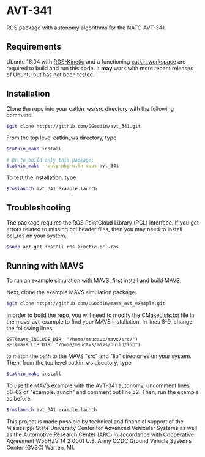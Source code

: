 # AVT-341
ROS package with autonomy algorithms for the NATO AVT-341.

## Requirements
Ubuntu 16.04 with [ROS-Kinetic](http://wiki.ros.org/kinetic/Installation/Ubuntu) and a functioning [catkin workspace](http://wiki.ros.org/catkin/Tutorials/create_a_workspace) are required to build and run this code. It **may** work with more recent releases of Ubuntu but has not been tested.

## Installation
Clone the repo into your catkin_ws/src directory with the following command.
```bash
$git clone https://github.com/CGoodin/avt_341.git
```
From the top level catkin_ws directory, type
```bash
$catkin_make install

# Or to build only this package: 
$catkin_make --only-pkg-with-deps avt_341
```

To test the installation, type
```bash
$roslaunch avt_341 example.launch
```

##  Troubleshooting
The package requires the ROS PointCloud Library (PCL) interface. If you get errors related to missing pcl header files, then you may need to install pcl_ros on your system.
```bash
$sudo apt-get install ros-kinetic-pcl-ros
```

## Running with MAVS
To run an example simulation with MAVS, first [install and build MAVS](https://gitlab.com/cgoodin/msu-autonomous-vehicle-simulator/-/wikis/MavsBuildInstructions).

Next, clone the example MAVS simulation package.
```bash
$git clone https://github.com/CGoodin/mavs_avt_example.git
```

In order to build the repo, you will need to modify the CMakeLists.txt file in the mavs_avt_example to find your MAVS installation. In lines 8-9, change the following lines 
```
SET(mavs_INCLUDE_DIR  "/home/msucavs/mavs/src/")
SET(mavs_LIB_DIR  "/home/msucavs/mavs/build/lib")
```
to match the path to the MAVS "src" and "lib" directories on your system. Then, from the top level catkin_ws directory, type
```bash
$catkin_make install
```

To use the MAVS example with the AVT-341 autonomy, uncomment lines 58-62 of "example.launch" and comment out line 52. Then, run the example as before.
```bash
$roslaunch avt_341 example.launch
```

This project is made possible by technical and financial support of the Mississippi State University Center for Advanced Vehicular Systems as well as the Automotive Research Center (ARC) in accordance with Cooperative Agreement W56HZV 14 2 0001 U.S. Army CCDC Ground Vehicle Systems Center (GVSC) Warren, MI.
